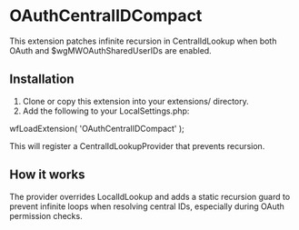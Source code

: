 OAuthCentralIDCompact
====================

This extension patches infinite recursion in CentralIdLookup when both OAuth and $wgMWOAuthSharedUserIDs are enabled.

Installation
------------
1. Clone or copy this extension into your extensions/ directory.
2. Add the following to your LocalSettings.php:

wfLoadExtension( 'OAuthCentralIDCompact' );

This will register a CentralIdLookupProvider that prevents recursion.

How it works
------------
The provider overrides LocalIdLookup and adds a static recursion guard to prevent infinite loops when resolving central IDs, especially during OAuth permission checks.

